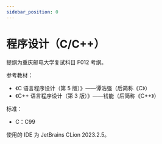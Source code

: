 ```yaml
---
sidebar_position: 0
---
```


# 程序设计（C/C++）

提纲为重庆邮电大学复试科目 F012 考纲。

参考教材：

+ 《C 语言程序设计（第 5 版）》——谭浩强（后简称《C》）
+ 《C++ 语言程序设计（第 3 版）》——钱能（后简称《C++》）

标准：

+ C：C99

使用的 IDE 为 JetBrains CLion 2023.2.5。